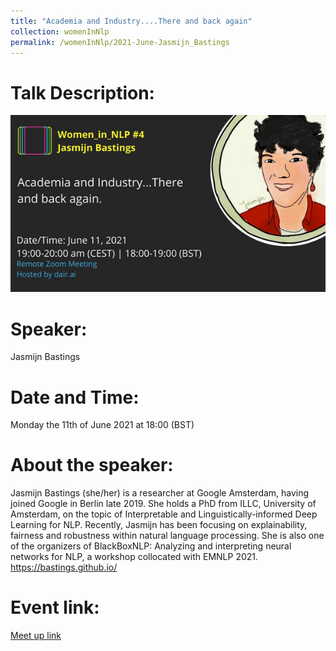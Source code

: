 ```yaml
---
title: "Academia and Industry....There and back again"
collection: womenInNlp
permalink: /womenInNlp/2021-June-Jasmijn_Bastings
---
```

Talk Description:
=======
![alt text](/images/women_in_nlp/jasmin_bastings.jpeg)

Speaker:
========
Jasmijn Bastings

Date and Time:
==============
Monday the 11th of June 2021 at 18:00 (BST)

About the speaker:
==================
Jasmijn Bastings (she/her) is a researcher at Google Amsterdam, having joined Google in Berlin late 2019. She holds a PhD from ILLC, University of Amsterdam, on the topic of Interpretable and Linguistically-informed Deep Learning for NLP. Recently, Jasmijn has been focusing on explainability, fairness and robustness within natural language processing. She is also one of the organizers of BlackBoxNLP: Analyzing and interpreting neural networks for NLP, a workshop collocated with EMNLP 2021.
https://bastings.github.io/

Event link:
===========
<a href="https://www.meetup.com/dair-ai/events/278549460/">Meet up link</a>
